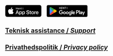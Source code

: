 <a href="http://itunes.apple.com/app/id1449294414"><img alt="Hent i App Store" src="./assets/app-store-badge.svg" style="height: 40px"></a><a href="https://play.google.com/store/apps/details?id=nu.skoleglaede.bank&pcampaignid=MKT-Other-global-all-co-prtnr-py-PartBadge-Mar2515-1" style="margin-left: 1rem"><img alt="Nu på Google Play" src="./assets/GetItOnGooglePlay_Badge_Web_color_Danish.png" style="height: 40px"/></a>

## [Teknisk assistance / _Support_](./teknisk-assistance)

## [Privathedspolitik / _Privacy policy_](./privathedspolitik)
